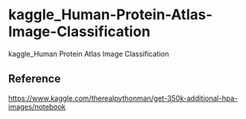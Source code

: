 # kaggle_Human-Protein-Atlas-Image-Classification
kaggle_Human Protein Atlas Image Classification

## Reference
https://www.kaggle.com/therealpythonman/get-350k-additional-hpa-images/notebook
